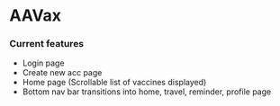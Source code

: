 # AAVax

### Current features
- Login page 
- Create new acc page
- Home page (Scrollable list of vaccines displayed)
- Bottom nav bar transitions into home, travel, reminder, profile page
